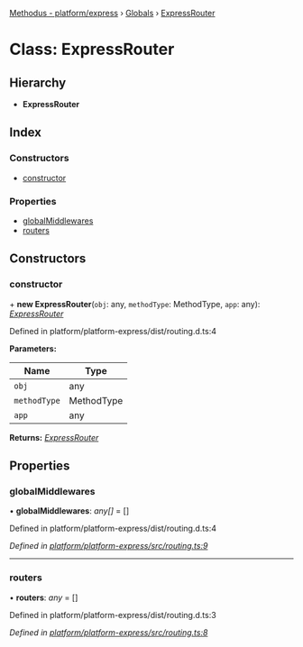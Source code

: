 [Methodus - platform/express](../README.md) › [Globals](../globals.md) › [ExpressRouter](expressrouter.md)

# Class: ExpressRouter

## Hierarchy

* **ExpressRouter**

## Index

### Constructors

* [constructor](expressrouter.md#constructor)

### Properties

* [globalMiddlewares](expressrouter.md#globalmiddlewares)
* [routers](expressrouter.md#routers)

## Constructors

###  constructor

\+ **new ExpressRouter**(`obj`: any, `methodType`: MethodType, `app`: any): *[ExpressRouter](expressrouter.md)*

Defined in platform/platform-express/dist/routing.d.ts:4

**Parameters:**

Name | Type |
------ | ------ |
`obj` | any |
`methodType` | MethodType |
`app` | any |

**Returns:** *[ExpressRouter](expressrouter.md)*

## Properties

###  globalMiddlewares

• **globalMiddlewares**: *any[]* = []

Defined in platform/platform-express/dist/routing.d.ts:4

*Defined in [platform/platform-express/src/routing.ts:9](https://github.com/nodulusteam/methodus.dev/blob/8d1d711/modules/platform/platform-express/src/routing.ts#L9)*

___

###  routers

• **routers**: *any* = []

Defined in platform/platform-express/dist/routing.d.ts:3

*Defined in [platform/platform-express/src/routing.ts:8](https://github.com/nodulusteam/methodus.dev/blob/8d1d711/modules/platform/platform-express/src/routing.ts#L8)*

